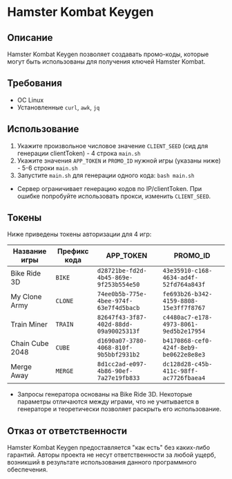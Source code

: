 # Hamster Kombat Keygen

## Описание

Hamster Kombat Keygen позволяет создавать промо-коды, которые могут быть использованы для получения ключей Hamster Kombat.

## Требования

- ОС Linux
- Установленные `curl`, `awk`, `jq`

## Использование

1. Укажите произвольное числовое значение `CLIENT_SEED` (сид для генерации clientToken) - 4 строка `main.sh`
2. Укажите значения `APP_TOKEN` и `PROMO_ID` нужной игры (указаны ниже) - 5-6 строки `main.sh`
3. Запустите `main.sh` для генерации одного кода: `bash main.sh`

* Сервер ограничивает генерацию кодов по IP/clientToken. При ошибке попробуйте использовать прокси, изменить `CLIENT_SEED`.

## Токены

Ниже приведены токены авторизации для 4 игр:

| Название игры       | Префикс кода                | APP_TOKEN                              | PROMO_ID                               |
|---------------------|-----------------------------|----------------------------------------|----------------------------------------|
| Bike Ride 3D        | `BIKE`                      | `d28721be-fd2d-4b45-869e-9f253b554e50` | `43e35910-c168-4634-ad4f-52fd764a843f` |
| My Clone Army       | `CLONE`                     | `74ee0b5b-775e-4bee-974f-63e7f4d5bacb` | `fe693b26-b342-4159-8808-15e3ff7f8767` |
| Train Miner         | `TRAIN`                     | `82647f43-3f87-402d-88dd-09a90025313f` | `c4480ac7-e178-4973-8061-9ed5b2e17954` |
| Chain Cube 2048     | `CUBE`                      | `d1690a07-3780-4068-810f-9b5bbf2931b2` | `b4170868-cef0-424f-8eb9-be0622e8e8e3` |
| Merge Away          | `MERGE`                     | `8d1cc2ad-e097-4b86-90ef-7a27e19fb833` | `dc128d28-c45b-411c-98ff-ac7726fbaea4` |

* Запросы генератора основаны на Bike Ride 3D. Некоторые параметры отличаются между играми, что не учитывается в генераторе и теоретически позволяет раскрыть его использование.

## Отказ от ответственности

Hamster Kombat Keygen предоставляется "как есть" без каких-либо гарантий. Авторы проекта не несут ответственности за любой ущерб, возникший в результате использования данного программного обеспечения.
